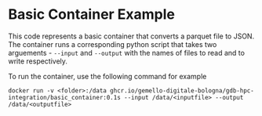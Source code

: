 # Basic Container Example

This code represents a basic container that converts a parquet file to JSON.
The container runs a corresponding python script that takes two arguements - ``--input`` and ``--output`` with the names of files to read and to write respectively.

To run the container, use the following command for example

```
docker run -v <folder>:/data ghcr.io/gemello-digitale-bologna/gdb-hpc-integration/basic_container:0.1s --input /data/<inputfile> --output /data/<outputfile>
```
